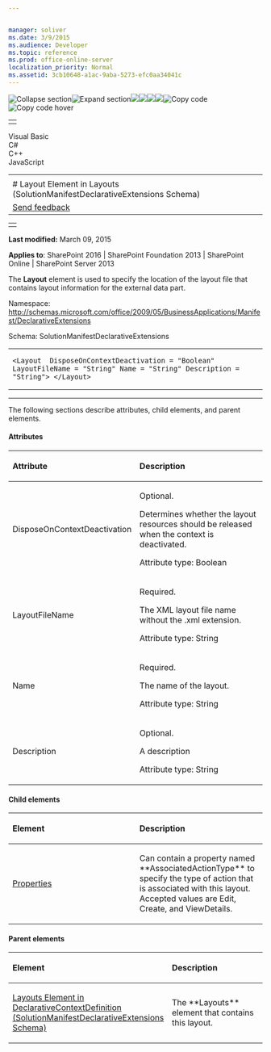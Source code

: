```yaml
---


manager: soliver
ms.date: 3/9/2015
ms.audience: Developer
ms.topic: reference
ms.prod: office-online-server
localization_priority: Normal
ms.assetid: 3cb10648-a1ac-9aba-5273-efc0aa34041c
---
```


![Collapse
section](../icons/collapse_all.gif "Collapse section")![Expand
section](../icons/expand_all.gif "Expand section")![](../icons/collapse_all.gif)![](../icons/expand_all.gif)![](../icons/dropdown.gif)![](../icons/dropdownHover.gif)![Copy
code](../icons/copycode.gif "Copy code")![Copy code
hover](../icons/copycodeHighlight.gif "Copy code hover")
<table>
<tbody>
<tr class="odd">
<td align="left"></td>
</tr>
</tbody>
</table>

Visual Basic  
C\#  
C++  
JavaScript  

<table>
<tbody>
<tr class="odd">
<td align="left"><span id="runningHeaderText"></span></td>
</tr>
<tr class="even">
<td align="left"># Layout Element in Layouts (SolutionManifestDeclarativeExtensions Schema)</td>
</tr>
<tr class="odd">
<td align="left"><span id="headfeedbackarea" class="feedbackhead"><a href="javascript:SubmitFeedback(&#39;docthis@Microsoft.com&#39;,&#39;&#39;,&#39;&#39;,&#39;&#39;,&#39;1.0.18082.1225&#39;,&#39;%0\dThank%20you%20for%20your%20feedback.%20The%20developer%20writing%20teams%20use%20your%20feedback%20to%20improve%20documentation.%20While%20we%20are%20reviewing%20your%20feedback,%20we%20may%20send%20you%20e-mail%20to%20ask%20for%20clarification%20or%20feedback%20on%20a%20solution.%20We%20do%20not%20use%20your%20e-mail%20address%20for%20any%20other%20purpose%20and%20we%20delete%20it%20after%20we%20finish%20our%20review.%0\AFor%20further%20information%20about%20the%20privacy%20policies%20of%20Microsoft,%20please%20see%20http://privacy.microsoft.com/en-us/default.aspx.%0\A%0\d&#39;,&#39;Customer%20feedback&#39;);">Send feedback</a></span></td>
</tr>
</tbody>
</table>

<table>
<colgroup>
<col width="100%" />
</colgroup>
<tbody>
<tr class="odd">
<td align="left"></td>
</tr>
</tbody>
</table>

**Last modified:** March 09, 2015

**Applies to**: SharePoint 2016 | SharePoint Foundation 2013 |
SharePoint Online | SharePoint Server 2013

The **Layout** element is used to specify the
location of the layout file that contains layout information for the
external data part.

Namespace:
http://schemas.microsoft.com/office/2009/05/BusinessApplications/Manifest/DeclarativeExtensions

Schema: SolutionManifestDeclarativeExtensions

<span codelanguage="other"></span>
<table>
<colgroup>
<col width="100%" />
</colgroup>
<tbody>
<tr class="odd">
<td align="left"><pre><code>&lt;Layout  DisposeOnContextDeactivation = &quot;Boolean&quot; LayoutFileName = &quot;String&quot; Name = &quot;String&quot; Description = &quot;String&quot;&gt; &lt;/Layout&gt;</code></pre></td>
</tr>
</tbody>
</table>


--------------------------------------------------------------------------------------------------------------------------------------------------------------------------------------------------------------------------------------

The following sections describe attributes, child elements, and parent
elements.

#### Attributes

<table>
<colgroup>
<col width="50%" />
<col width="50%" />
</colgroup>
<thead>
<tr class="header">
<th align="left"><p>Attribute</p></th>
<th align="left"><p>Description</p></th>
</tr>
</thead>
<tbody>
<tr class="odd">
<td align="left"><p>DisposeOnContextDeactivation</p></td>
<td align="left"><p>Optional.</p>
<p>Determines whether the layout resources should be released when the context is deactivated.</p>
<p>Attribute type: Boolean</p></td>
</tr>
<tr class="even">
<td align="left"><p>LayoutFileName</p></td>
<td align="left"><p>Required.</p>
<p>The XML layout file name without the .xml extension.</p>
<p>Attribute type: String</p></td>
</tr>
<tr class="odd">
<td align="left"><p>Name</p></td>
<td align="left"><p>Required.</p>
<p>The name of the layout.</p>
<p>Attribute type: String</p></td>
</tr>
<tr class="even">
<td align="left"><p>Description</p></td>
<td align="left"><p>Optional.</p>
<p>A description</p>
<p>Attribute type: String</p></td>
</tr>
</tbody>
</table>

#### Child elements

<table>
<colgroup>
<col width="50%" />
<col width="50%" />
</colgroup>
<thead>
<tr class="header">
<th align="left"><p>Element</p></th>
<th align="left"><p>Description</p></th>
</tr>
</thead>
<tbody>
<tr class="odd">
<td align="left"><p><a href="http://msdn.microsoft.com/library/9c1b404f-2cab-313d-a1ec-529325bae676.aspx">Properties</a></p></td>
<td align="left"><p>Can contain a property named **AssociatedActionType** to specify the type of action that is associated with this layout. Accepted values are Edit, Create, and ViewDetails.</p></td>
</tr>
</tbody>
</table>

#### Parent elements

<table>
<colgroup>
<col width="50%" />
<col width="50%" />
</colgroup>
<thead>
<tr class="header">
<th align="left"><p>Element</p></th>
<th align="left"><p>Description</p></th>
</tr>
</thead>
<tbody>
<tr class="odd">
<td align="left"><p><span sdata="link"><a href="layouts-element-in-declarativecontextdefinition-solutionmanifestdeclarativeexten.htm">Layouts Element in DeclarativeContextDefinition (SolutionManifestDeclarativeExtensions Schema)</a></span></p></td>
<td align="left"><p>The **Layouts** element that contains this layout.</p></td>
</tr>
</tbody>
</table>








